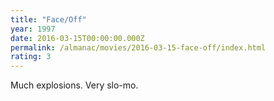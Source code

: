 ```yaml
---
title: "Face/Off"
year: 1997
date: 2016-03-15T00:00:00.000Z
permalink: /almanac/movies/2016-03-15-face-off/index.html
rating: 3
---
```


Much explosions. Very slo-mo.
